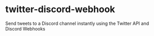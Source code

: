 # twitter-discord-webhook
Send tweets to a Discord channel instantly using the Twitter API and Discord Webhooks

